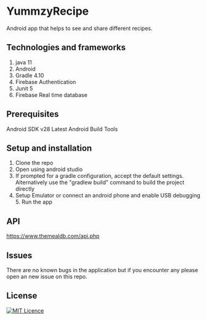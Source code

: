 # YummzyRecipe
Android app that helps to see and share different recipes.
## Technologies and frameworks 
1. java 11
2. Android
3. Gradle 4.10
4. Firebase Authentication
5. Junit 5
6. Firebase Real time database

## Prerequisites
Android SDK v28
Latest Android Build Tools

## Setup and installation
1. Clone the repo
2. Open using android studio
3. If prompted for a gradle configuration, accept the default settings. Alternatively use the "gradlew build" command to build the project directly
4. Setup Emulator or connect an android phone and enable USB debugging
    5. Run the app

## API
https://www.themealdb.com/api.php

## Issues
There are no known bugs in the application but if you encounter any please open an new issue on this repo.

## License
[![MIT Licence](https://badges.frapsoft.com/os/mit/mit-125x28.png?v=103)](LICENSE)
